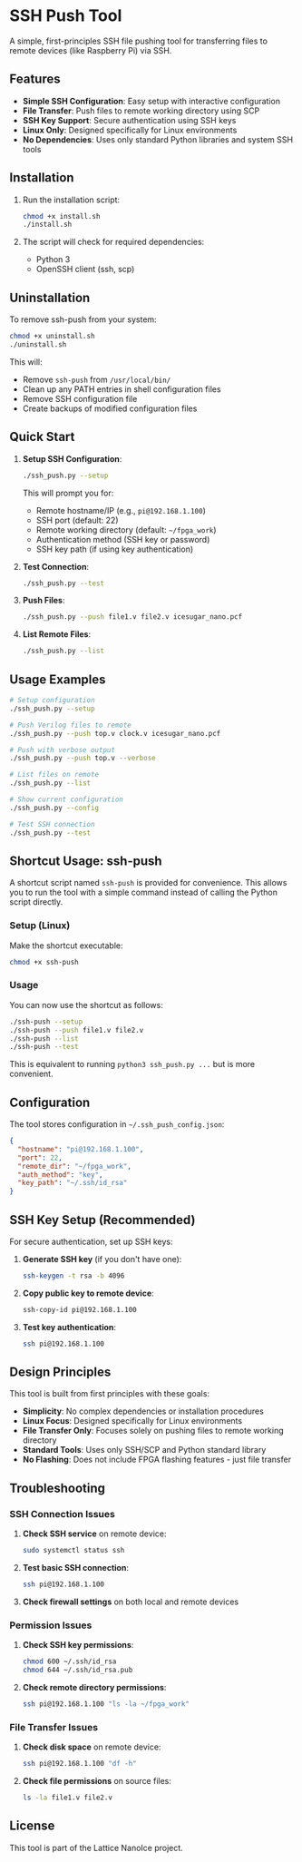 # SSH Push Tool

A simple, first-principles SSH file pushing tool for transferring files to remote devices (like Raspberry Pi) via SSH.

## Features

- **Simple SSH Configuration**: Easy setup with interactive configuration
- **File Transfer**: Push files to remote working directory using SCP
- **SSH Key Support**: Secure authentication using SSH keys
- **Linux Only**: Designed specifically for Linux environments
- **No Dependencies**: Uses only standard Python libraries and system SSH tools

## Installation

1. Run the installation script:
   ```bash
   chmod +x install.sh
   ./install.sh
   ```

2. The script will check for required dependencies:
   - Python 3
   - OpenSSH client (ssh, scp)

## Uninstallation

To remove ssh-push from your system:

```bash
chmod +x uninstall.sh
./uninstall.sh
```

This will:
- Remove `ssh-push` from `/usr/local/bin/`
- Clean up any PATH entries in shell configuration files
- Remove SSH configuration file
- Create backups of modified configuration files

## Quick Start

1. **Setup SSH Configuration**:
   ```bash
   ./ssh_push.py --setup
   ```
   This will prompt you for:
   - Remote hostname/IP (e.g., `pi@192.168.1.100`)
   - SSH port (default: 22)
   - Remote working directory (default: `~/fpga_work`)
   - Authentication method (SSH key or password)
   - SSH key path (if using key authentication)

2. **Test Connection**:
   ```bash
   ./ssh_push.py --test
   ```

3. **Push Files**:
   ```bash
   ./ssh_push.py --push file1.v file2.v icesugar_nano.pcf
   ```

4. **List Remote Files**:
   ```bash
   ./ssh_push.py --list
   ```

## Usage Examples

```bash
# Setup configuration
./ssh_push.py --setup

# Push Verilog files to remote
./ssh_push.py --push top.v clock.v icesugar_nano.pcf

# Push with verbose output
./ssh_push.py --push top.v --verbose

# List files on remote
./ssh_push.py --list

# Show current configuration
./ssh_push.py --config

# Test SSH connection
./ssh_push.py --test
```

## Shortcut Usage: ssh-push

A shortcut script named `ssh-push` is provided for convenience. This allows you to run the tool with a simple command instead of calling the Python script directly.

### Setup (Linux)

Make the shortcut executable:
```bash
chmod +x ssh-push
```

### Usage

You can now use the shortcut as follows:
```bash
./ssh-push --setup
./ssh-push --push file1.v file2.v
./ssh-push --list
./ssh-push --test
```

This is equivalent to running `python3 ssh_push.py ...` but is more convenient.

## Configuration

The tool stores configuration in `~/.ssh_push_config.json`:

```json
{
  "hostname": "pi@192.168.1.100",
  "port": 22,
  "remote_dir": "~/fpga_work",
  "auth_method": "key",
  "key_path": "~/.ssh/id_rsa"
}
```

## SSH Key Setup (Recommended)

For secure authentication, set up SSH keys:

1. **Generate SSH key** (if you don't have one):
   ```bash
   ssh-keygen -t rsa -b 4096
   ```

2. **Copy public key to remote device**:
   ```bash
   ssh-copy-id pi@192.168.1.100
   ```

3. **Test key authentication**:
   ```bash
   ssh pi@192.168.1.100
   ```

## Design Principles

This tool is built from first principles with these goals:

- **Simplicity**: No complex dependencies or installation procedures
- **Linux Focus**: Designed specifically for Linux environments
- **File Transfer Only**: Focuses solely on pushing files to remote working directory
- **Standard Tools**: Uses only SSH/SCP and Python standard library
- **No Flashing**: Does not include FPGA flashing features - just file transfer

## Troubleshooting

### SSH Connection Issues

1. **Check SSH service** on remote device:
   ```bash
   sudo systemctl status ssh
   ```

2. **Test basic SSH connection**:
   ```bash
   ssh pi@192.168.1.100
   ```

3. **Check firewall settings** on both local and remote devices

### Permission Issues

1. **Check SSH key permissions**:
   ```bash
   chmod 600 ~/.ssh/id_rsa
   chmod 644 ~/.ssh/id_rsa.pub
   ```

2. **Check remote directory permissions**:
   ```bash
   ssh pi@192.168.1.100 "ls -la ~/fpga_work"
   ```

### File Transfer Issues

1. **Check disk space** on remote device:
   ```bash
   ssh pi@192.168.1.100 "df -h"
   ```

2. **Check file permissions** on source files:
   ```bash
   ls -la file1.v file2.v
   ```

## License

This tool is part of the Lattice NanoIce project. 